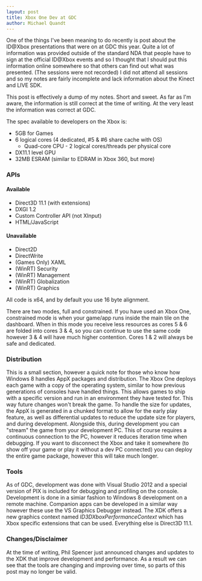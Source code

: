 ```yaml
---
layout: post
title: Xbox One Dev at GDC
author: Michael Quandt
---
```

One of the things I've been meaning to do recently is post about the ID@Xbox presentations that were on at GDC this year. Quite a lot of information was provided outside of the standard NDA that people have to sign at the official ID@Xbox events and so I thought that I should put this information online somewhere so that others can find out what was presented. (The sessions were not recorded) I did not attend all sessions and so my notes are fairly incomplete and lack information about the Kinect and LIVE SDK.

This post is effectively a dump of my notes. Short and sweet. As far as I'm aware, the information is still correct at the time of writing. At the very least the information was correct at GDC.

The spec available to developers on the Xbox is:

* 5GB for Games
* 6 logical cores (4 dedicated, #5 & #6 share cache with OS)
   * Quad-core CPU - 2 logical cores/threads per physical core
* DX11.1 level GPU
* 32MB ESRAM (similar to EDRAM in Xbox 360, but more)

### APIs

#### Available

* Direct3D 11.1 (with extensions)
* DXGI 1.2
* Custom Controller API (not XInput)
* HTML/JavaScript

#### Unavailable

* Direct2D
* DirectWrite
* (Games Only) XAML
* (WinRT) Security
* (WinRT) Management
* (WinRT) Globalization
* (WinRT) Graphics

All code is x64, and by default you use 16 byte alignment.

There are two modes, full and constrained. If you have used an Xbox One, constrained mode is when your game/app runs inside the main tile on the dashboard. When in this mode you receive less resources as cores 5 & 6 are folded into cores 3 & 4, so you can continue to use the same code however 3 & 4 will have much higher contention. Cores 1 & 2 will always be safe and dedicated.

### Distribution
This is a small section, however a quick note for those who know how Windows 8 handles AppX packages and distribution.
The Xbox One deploys each game with a copy of the operating system, similar to how previous generations of consoles have handled things. This allows games to ship with a specific version and run in an environment they have tested for. This way future changes won't break the game.
To handle the size for updates, the AppX is generated in a chunked format to allow for the early play feature, as well as differential updates to reduce the update size for players, and during development.
Alongside this, during development you can "stream" the game from your development PC. This of course requires a continuous connection to the PC, however it reduces iteration time when debugging. If you want to disconnect the Xbox and take it somewhere (to show off your game or play it without a dev PC connected) you can deploy the entire game package, however this will take much longer.

### Tools
As of GDC, development was done with Visual Studio 2012 and a special version of PIX is included for debugging and profiling on the console. Development is done in a simiar fashion to Windows 8 development on a remote machine. Companion apps can be developed in a similar way however these use the VS Graphics Debugger instead. The XDK offers a new graphics context named *ID3DXboxPerformanceContext* which has Xbox specific extensions that can be used. Everything else is Direct3D 11.1.

### Changes/Disclaimer
At the time of writing, Phil Spencer just announced changes and updates to the XDK that improve development and performance. As a result we can see that the tools are changing and improving over time, so parts of this post may no longer be valid.